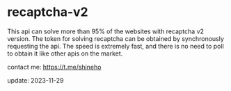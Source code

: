 # recaptcha-v2
This api can solve more than 95% of the websites with recaptcha v2 version. The token for solving recaptcha can be obtained by synchronously requesting the api. The speed is extremely fast, and there is no need to poll to obtain it like other apis on the market.

contact me: https://t.me/shineho

update: 2023-11-29
